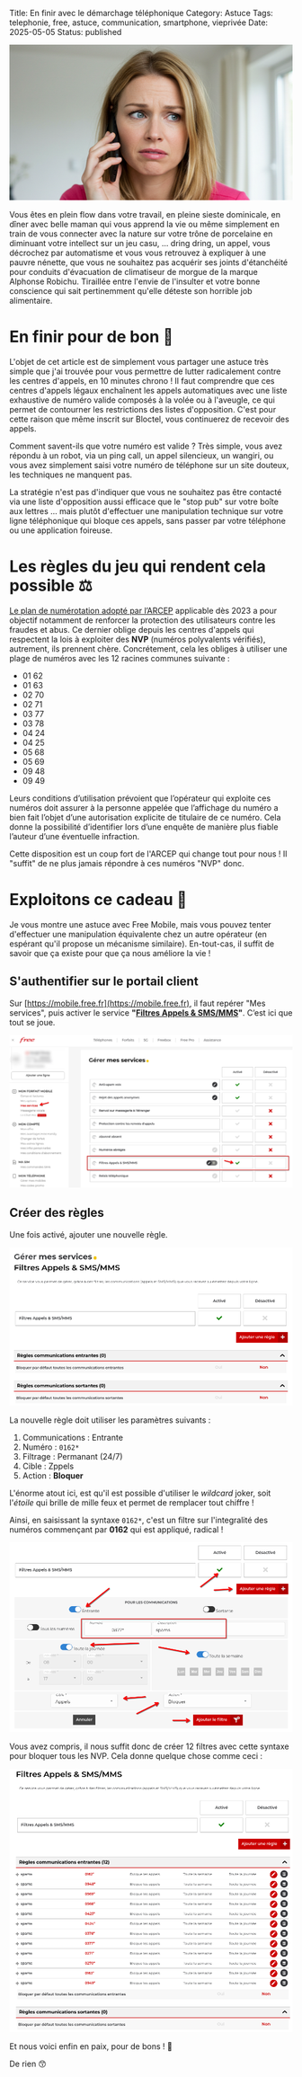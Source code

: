 Title: En finir avec le démarchage téléphonique
Category: Astuce
Tags: telephonie, free, astuce, communication, smartphone, vieprivée
Date: 2025-05-05
Status: published

![demarchage_telephonique_001](../../assets/demarchage_telephonique_001.png)

Vous êtes en plein flow dans votre travail, en pleine sieste dominicale, en dîner avec belle maman qui vous apprend la vie ou même simplement en train de vous connecter avec la nature sur votre trône de porcelaine en diminuant votre intellect sur un jeu casu, ... dring dring, un appel, vous décrochez par automatisme et vous vous retrouvez à expliquer à une pauvre nénette, que vous ne souhaitez pas acquérir ses joints d'étanchéité pour conduits d'évacuation de climatiseur de morgue de la marque Alphonse Robichu. Tiraillée entre l'envie de l'insulter et votre bonne conscience qui sait pertinemment qu'elle déteste son horrible job alimentaire.

# En finir pour de bon 😤

L'objet de cet article est de simplement vous partager une astuce très simple que j'ai trouvée pour vous permettre de lutter radicalement contre les centres d'appels, en 10 minutes chrono !
Il faut comprendre que ces centres d'appels légaux enchaînent les appels automatiques avec une liste exhaustive de numéro valide composés à la volée ou à l'aveugle, ce qui permet de contourner les restrictions des listes d'opposition. C'est pour cette raison que même inscrit sur Bloctel, vous continuerez de recevoir des appels.

Comment savent-ils que votre numéro est valide ? Très simple, vous avez répondu à un robot, via un ping call, un appel silencieux, un wangiri, ou vous avez simplement saisi votre numéro de téléphone sur un site douteux, les techniques ne manquent pas.

La stratégie n'est pas d'indiquer que vous ne souhaitez pas être contacté via une liste d'opposition aussi efficace que le "stop pub" sur votre boîte aux lettres ... mais plutôt d'effectuer une manipulation technique sur votre ligne téléphonique qui bloque ces appels, sans passer par votre téléphone ou une application foireuse.

# Les règles du jeu qui rendent cela possible ⚖️
[Le plan de numérotation adopté par l’ARCEP](https://www.arcep.fr/mes-demarches-et-services/entreprises/fiches-pratiques/plan-numerotation-professionnels.html) applicable dès 2023 a pour objectif notamment de renforcer la protection des utilisateurs contre les fraudes et abus. Ce dernier oblige depuis les centres d'appels qui respectent la lois à exploiter des **NVP** (numéros polyvalents vérifiés), autrement, ils prennent chère. Concrétement, cela les obliges à utiliser une plage de numéros avec les 12 racines communes suivante :

* 01 62
* 01 63
* 02 70
* 02 71
* 03 77
* 03 78
* 04 24
* 04 25
* 05 68
* 05 69
* 09 48
* 09 49

Leurs conditions d’utilisation prévoient que l’opérateur qui exploite ces numéros doit assurer à la personne appelée que l’affichage du numéro a bien fait l’objet d’une autorisation explicite de titulaire de ce numéro. Cela donne la possibilité d’identifier lors d’une enquête de manière plus fiable l’auteur d’une éventuelle infraction.

Cette disposition est un coup fort de l'ARCEP qui change tout pour nous ! Il "suffit" de ne plus jamais répondre à ces numéros "NVP" donc.

# Exploitons ce cadeau 🎁
Je vous montre une astuce avec Free Mobile, mais vous pouvez tenter d'effectuer une manipulation équivalente chez un autre opérateur (en espérant qu'il propose un mécanisme similaire). En-tout-cas, il suffit de savoir que ça existe pour que ça nous améliore la vie !

## S'authentifier sur le portail client
Sur [https://mobile.free.fr](https://mobile.free.fr), il faut repérer "Mes services", puis activer le service **"[Filtres Appels & SMS/MMS](https://mobile.free.fr/account/mes-services/filtres)"**. C’est ici que tout se joue.

![demarchage_telephonique_002](../../assets/demarchage_telephonique_002.png)

## Créer des règles
Une fois activé, ajouter une nouvelle règle.

![demarchage_telephonique_003](../../assets/demarchage_telephonique_003.png)

La nouvelle règle doit utiliser les paramètres suivants :

1. Communications : Entrante
2. Numéro : ``0162*``
3. Filtrage : Permanant (24/7)
4. Cible : Zppels
5. Action : **Bloquer**

L'énorme atout ici, est qu'il est possible d'utiliser le *wildcard* joker, soit l'*étoile* qui brille de mille feux et permet de remplacer tout chiffre !

Ainsi, en saisissant la syntaxe ``0162*``, c'est un filtre sur l'integralité des numéros commençant par **0162** qui est appliqué, radical !

![demarchage_telephonique_004](../../assets/demarchage_telephonique_004.png)

Vous avez compris, il nous suffit donc de créer 12 filtres avec cette syntaxe pour bloquer tous les NVP. Cela donne quelque chose comme ceci :

![demarchage_telephonique_005](../../assets/demarchage_telephonique_005.png)

Et nous voici enfin en paix, pour de bons ! 🤗

De rien 😙